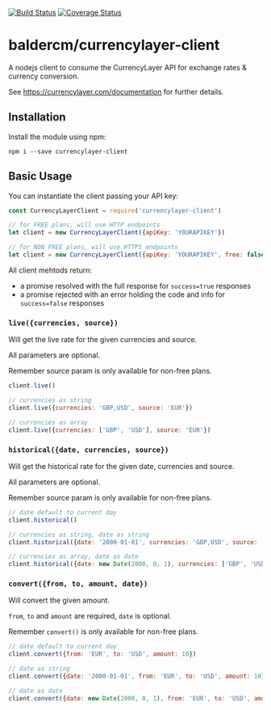 [![Build Status](https://travis-ci.org/baldercm/currencylayer-client.svg?branch=master)](https://travis-ci.org/baldercm/currencylayer-client)
[![Coverage Status](https://coveralls.io/repos/github/baldercm/currencylayer-client/badge.svg?branch=master)](https://coveralls.io/github/baldercm/currencylayer-client?branch=master)

baldercm/currencylayer-client
==============
A nodejs client to consume the CurrencyLayer API for exchange rates & currency conversion.

See https://currencylayer.com/documentation for further details.

## Installation
Install the module using npm:

```
npm i --save currencylayer-client
```

## Basic Usage
You can instantiate the client passing your API key:

```javascript
const CurrencyLayerClient = require('currencylayer-client')

// for FREE plans, will use HTTP endpoints
let client = new CurrencyLayerClient({apiKey: 'YOURAPIKEY'})

// for NON FREE plans, will use HTTPS endpoints
let client = new CurrencyLayerClient({apiKey: 'YOURAPIKEY', free: false})
```

All client mehtods return:
- a promise resolved with the full response for `success=true` responses
- a promise rejected with an error holding the code and info for `success=false` responses


### `live({currencies, source})`
Will get the live rate for the given currencies and source.

All parameters are optional.

Remember source param is only available for non-free plans.

```javascript
client.live()

// currencies as string
client.live({currencies: 'GBP,USD', source: 'EUR'})

// currencies as array
client.live({currencies: ['GBP', 'USD'], source: 'EUR'})
```


### `historical({date, currencies, source})`
Will get the historical rate for the given date, currencies and source.

All parameters are optional.

Remember source param is only available for non-free plans.
```javascript
// date default to current day
client.historical()

// currencies as string, date as string
client.historical({date: '2000-01-01', currencies: 'GBP,USD', source: 'EUR'})

// currencies as array, date as date
client.historical({date: new Date(2000, 0, 1), currencies: ['GBP', 'USD'], source: 'EUR'})
```


### `convert({from, to, amount, date})`
Will convert the given amount.

`from`, `to` and `amount` are required, `date` is optional.

Remember `convert()` is only available for non-free plans.
```javascript
// date default to current day
client.convert({from: 'EUR', to: 'USD', amount: 10})

// date as string
client.convert({date: '2000-01-01', from: 'EUR', to: 'USD', amount: 10})

// date as date
client.convert({date: new Date(2000, 0, 1), from: 'EUR', to: 'USD', amount: 10})
```
